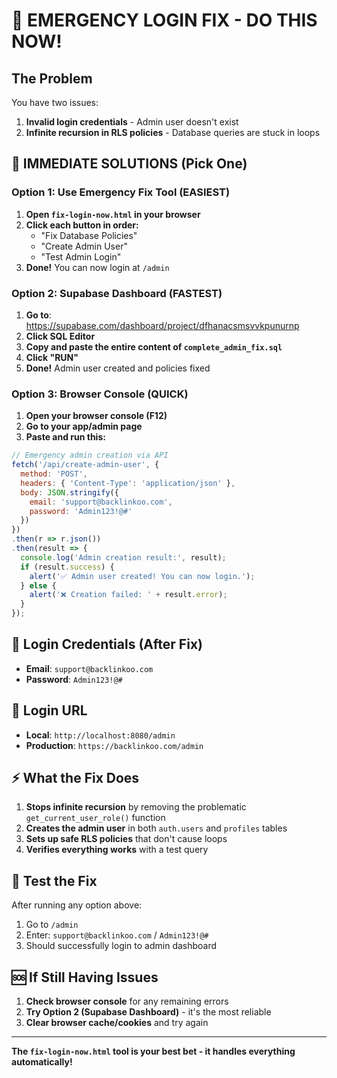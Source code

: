 # 🚨 EMERGENCY LOGIN FIX - DO THIS NOW!

## The Problem
You have two issues:
1. **Invalid login credentials** - Admin user doesn't exist
2. **Infinite recursion in RLS policies** - Database queries are stuck in loops

## 🔧 IMMEDIATE SOLUTIONS (Pick One)

### Option 1: Use Emergency Fix Tool (EASIEST)
1. **Open `fix-login-now.html` in your browser**
2. **Click each button in order:**
   - "Fix Database Policies"
   - "Create Admin User" 
   - "Test Admin Login"
3. **Done!** You can now login at `/admin`

### Option 2: Supabase Dashboard (FASTEST)
1. **Go to**: https://supabase.com/dashboard/project/dfhanacsmsvvkpunurnp
2. **Click SQL Editor**
3. **Copy and paste the entire content of `complete_admin_fix.sql`**
4. **Click "RUN"**
5. **Done!** Admin user created and policies fixed

### Option 3: Browser Console (QUICK)
1. **Open your browser console (F12)**
2. **Go to your app/admin page**
3. **Paste and run this:**

```javascript
// Emergency admin creation via API
fetch('/api/create-admin-user', {
  method: 'POST',
  headers: { 'Content-Type': 'application/json' },
  body: JSON.stringify({
    email: 'support@backlinkoo.com',
    password: 'Admin123!@#'
  })
})
.then(r => r.json())
.then(result => {
  console.log('Admin creation result:', result);
  if (result.success) {
    alert('✅ Admin user created! You can now login.');
  } else {
    alert('❌ Creation failed: ' + result.error);
  }
});
```

## 🔑 Login Credentials (After Fix)
- **Email**: `support@backlinkoo.com`
- **Password**: `Admin123!@#`

## 🔗 Login URL
- **Local**: `http://localhost:8080/admin`
- **Production**: `https://backlinkoo.com/admin`

## ⚡ What the Fix Does
1. **Stops infinite recursion** by removing the problematic `get_current_user_role()` function
2. **Creates the admin user** in both `auth.users` and `profiles` tables
3. **Sets up safe RLS policies** that don't cause loops
4. **Verifies everything works** with a test query

## 🧪 Test the Fix
After running any option above:
1. Go to `/admin`
2. Enter: `support@backlinkoo.com` / `Admin123!@#`
3. Should successfully login to admin dashboard

## 🆘 If Still Having Issues
1. **Check browser console** for any remaining errors
2. **Try Option 2 (Supabase Dashboard)** - it's the most reliable
3. **Clear browser cache/cookies** and try again

---

**The `fix-login-now.html` tool is your best bet - it handles everything automatically!**
